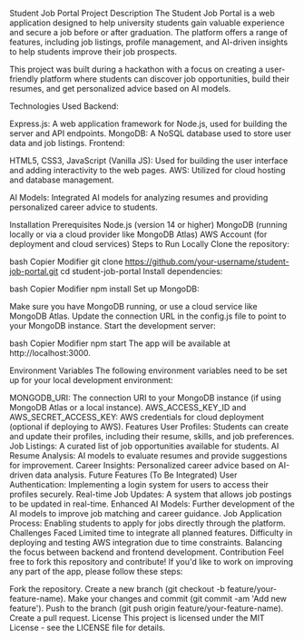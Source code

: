 Student Job Portal
Project Description
The Student Job Portal is a web application designed to help university students gain valuable experience and secure a job before or after graduation. The platform offers a range of features, including job listings, profile management, and AI-driven insights to help students improve their job prospects.

This project was built during a hackathon with a focus on creating a user-friendly platform where students can discover job opportunities, build their resumes, and get personalized advice based on AI models.

Technologies Used
Backend:

Express.js: A web application framework for Node.js, used for building the server and API endpoints.
MongoDB: A NoSQL database used to store user data and job listings.
Frontend:

HTML5, CSS3, JavaScript (Vanilla JS): Used for building the user interface and adding interactivity to the web pages.
AWS: Utilized for cloud hosting and database management.

AI Models: Integrated AI models for analyzing resumes and providing personalized career advice to students.

Installation
Prerequisites
Node.js (version 14 or higher)
MongoDB (running locally or via a cloud provider like MongoDB Atlas)
AWS Account (for deployment and cloud services)
Steps to Run Locally
Clone the repository:

bash
Copier
Modifier
git clone https://github.com/your-username/student-job-portal.git
cd student-job-portal
Install dependencies:

bash
Copier
Modifier
npm install
Set up MongoDB:

Make sure you have MongoDB running, or use a cloud service like MongoDB Atlas. Update the connection URL in the config.js file to point to your MongoDB instance.
Start the development server:

bash
Copier
Modifier
npm start
The app will be available at http://localhost:3000.

Environment Variables
The following environment variables need to be set up for your local development environment:

MONGODB_URI: The connection URI to your MongoDB instance (if using MongoDB Atlas or a local instance).
AWS_ACCESS_KEY_ID and AWS_SECRET_ACCESS_KEY: AWS credentials for cloud deployment (optional if deploying to AWS).
Features
User Profiles: Students can create and update their profiles, including their resume, skills, and job preferences.
Job Listings: A curated list of job opportunities available for students.
AI Resume Analysis: AI models to evaluate resumes and provide suggestions for improvement.
Career Insights: Personalized career advice based on AI-driven data analysis.
Future Features (To Be Integrated)
User Authentication: Implementing a login system for users to access their profiles securely.
Real-time Job Updates: A system that allows job postings to be updated in real-time.
Enhanced AI Models: Further development of the AI models to improve job matching and career guidance.
Job Application Process: Enabling students to apply for jobs directly through the platform.
Challenges Faced
Limited time to integrate all planned features.
Difficulty in deploying and testing AWS integration due to time constraints.
Balancing the focus between backend and frontend development.
Contribution
Feel free to fork this repository and contribute! If you'd like to work on improving any part of the app, please follow these steps:

Fork the repository.
Create a new branch (git checkout -b feature/your-feature-name).
Make your changes and commit (git commit -am 'Add new feature').
Push to the branch (git push origin feature/your-feature-name).
Create a pull request.
License
This project is licensed under the MIT License - see the LICENSE file for details.
